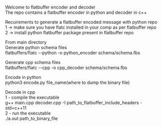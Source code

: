 Welcome to flatbuffer encoder and decoder  
The repo contains a flatbuffer encoder in python and decoder in c++  

Recuirements to generate a flatbuffer encoded message with python repo  
1 -> make sure you have flatc installed in your comp as per flatbuffer repo   
2 -> install python flatbuffer package present in flatbuffer repo  

From main directory  
Generate python schema files   
flatbuffers/flatc --python -o python_encoder schema/schema.fbs

Generate cpp schema files  
flatbuffers/flatc --cpp -o cpp_decoder schema/schema.fbs

Encode in python  
python3 encode.py file_name(where to dump the binary file)

Decode in cpp  
1 - compile the executable  
g++ main.cpp decoder.cpp -I path_to_flatbuffer_include_headers -std=c++11  
2 - run the executable  
./a.out path_to_binary_file
